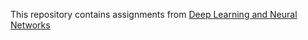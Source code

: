 This repository contains assignments from [Deep Learning and Neural Networks](https://ecbm4040.bitbucket.io/2017_fall/index.html)
